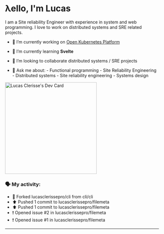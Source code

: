 # λello, I'm Lucas

I am a Site reliability Engineer with experience in system and web programming. I love to work on distributed systems and SRE related projects.

- 🔭 I’m currently working on [Open Kubernetes Platform](https://github.com/open-kubernetes-platform/okp)
- 🌱 I’m currently learning **Svelte**
- 👯 I’m looking to collaborate distributed systems / SRE projects

- 💬 Ask me about:
      - Functional programming
      - Site Reliability Engineering
      - Distributed systems
      - Site reliability engineering
      - Systems design

<a href="https://app.daily.dev/lucasclerissepr"><img src="https://api.daily.dev/devcards/325402480c4f457f961748160e6bf6eb.png?r=29p" width="300" alt="Lucas Clerisse's Dev Card"/></a>

### 🗣 My activity:

* 🍴 Forked lucasclerissepro/cli from cli/cli
* ⬆️ Pushed 1 commit to lucasclerissepro/filemeta
* ⬆️ Pushed 1 commit to lucasclerissepro/filemeta
* ❗️ Opened issue #2 in lucasclerissepro/filemeta
* ❗️ Opened issue #1 in lucasclerissepro/filemeta
---
